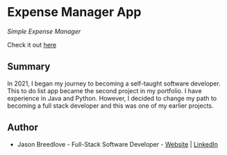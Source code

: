 # Expense Manager App

<i>Simple Expense Manager</i>

Check it out <a href="https://github.com/Breedlove-Jason/expenseManager.git">here</a>

## Summary

In 2021, I began my journey to becoming a self-taught software developer.
This to do list app became the second project in my portfolio.
I have experience in Java and Python.
However,
I decided to change my path to becoming a full stack developer and this was one of my earlier projects.

## Author

- Jason Breedlove - Full-Stack Software Developer - [Website](https://jasonbreedlove.com) | [LinkedIn](https://www.linkedin.com/in/jason-breedlove-b216b6237?lipi=urn%3Ali%3Apage%3Ad_flagship3_profile_view_base_contact_details%3Be8IsoZ3CQGiLt9oZxQtXDw%3D%3D)
